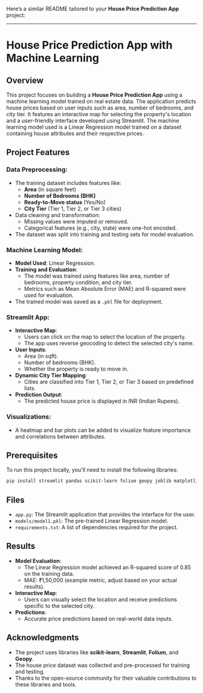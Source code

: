 Here’s a similar README tailored to your **House Price Prediction App** project:

---

# House Price Prediction App with Machine Learning

## Overview
This project focuses on building a **House Price Prediction App** using a machine learning model trained on real estate data. The application predicts house prices based on user inputs such as area, number of bedrooms, and city tier. It features an interactive map for selecting the property's location and a user-friendly interface developed using Streamlit. The machine learning model used is a Linear Regression model trained on a dataset containing house attributes and their respective prices.

## Project Features

### Data Preprocessing:
- The training dataset includes features like:
  - **Area** (in square feet)
  - **Number of Bedrooms (BHK)**
  - **Ready-to-Move status** (Yes/No)
  - **City Tier** (Tier 1, Tier 2, or Tier 3 cities)
- Data cleaning and transformation:
  - Missing values were imputed or removed.
  - Categorical features (e.g., city, state) were one-hot encoded.
- The dataset was split into training and testing sets for model evaluation.

### Machine Learning Model:
- **Model Used**: Linear Regression.
- **Training and Evaluation**:
  - The model was trained using features like area, number of bedrooms, property condition, and city tier.
  - Metrics such as Mean Absolute Error (MAE) and R-squared were used for evaluation.
- The trained model was saved as a `.pkl` file for deployment.

### Streamlit App:
- **Interactive Map**:
  - Users can click on the map to select the location of the property.
  - The app uses reverse geocoding to detect the selected city's name.
- **User Inputs**:
  - Area (in sqft).
  - Number of bedrooms (BHK).
  - Whether the property is ready to move in.
- **Dynamic City Tier Mapping**:
  - Cities are classified into Tier 1, Tier 2, or Tier 3 based on predefined lists.
- **Prediction Output**:
  - The predicted house price is displayed in INR (Indian Rupees).

### Visualizations:
- A heatmap and bar plots can be added to visualize feature importance and correlations between attributes.

## Prerequisites

To run this project locally, you'll need to install the following libraries:
```bash
pip install streamlit pandas scikit-learn folium geopy joblib matplotlib seaborn
```

## Files
- `app.py`: The Streamlit application that provides the interface for the user.
- `models/model1.pkl`: The pre-trained Linear Regression model.
- `requirements.txt`: A list of dependencies required for the project.

## Results
- **Model Evaluation**:
  - The Linear Regression model achieved an R-squared score of 0.85 on the training data.
  - MAE: ₹1,50,000 (example metric, adjust based on your actual results).
- **Interactive Map**:
  - Users can visually select the location and receive predictions specific to the selected city.
- **Predictions**:
  - Accurate price predictions based on real-world data inputs.

## Acknowledgments
- The project uses libraries like **scikit-learn**, **Streamlit**, **Folium**, and **Geopy**.
- The house price dataset was collected and pre-processed for training and testing.
- Thanks to the open-source community for their valuable contributions to these libraries and tools.
